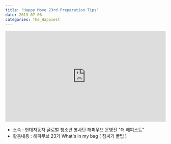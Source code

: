 ```yaml
---
title: "Happy Move 23rd Preparation Tips"
date: 2019-07-06
categories: The_Happiest
---
```


<div style="width:100%; position:relative; padding-bottom: 56.25%;">
<iframe width="100%" height="100%" style="position:absolute;" src="https://www.youtube.com/embed/00ZCmWveLLk" frameborder="0" allowfullscreen></iframe>
</div>
  
* 소속 : 현대자동차 글로벌 청소년 봉사단 해피무브 운영진 "더 해피스트"
* 활동내용 : 해피무브 23기 What's in my bag ( 짐싸기 꿀팁 )
